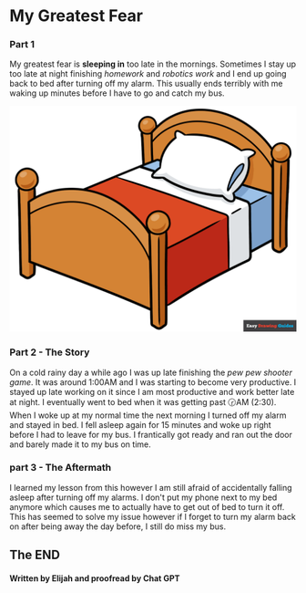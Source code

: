 # My Greatest Fear

### Part 1

My greatest fear is **sleeping in** too late in the mornings. Sometimes I stay up too late at night finishing *homework* and *robotics work* and I end up going back to bed after turning off my alarm. This usually ends terribly with me waking up minutes before I have to go and catch my bus. 

![bed](bed.webp)

### Part 2 - **The Story**
	
On a cold rainy day a while ago I was up late finishing the *pew pew shooter game*. It was around 1:00AM and I was starting to become very productive. I stayed up late working on it since I am most productive and work better late at night. I eventually went to bed when it was getting past 🕝AM (2:30). When I woke up at my normal time the next morning I turned off my alarm and stayed in bed. I fell asleep again for 15 minutes and woke up right before I had to leave for my bus. I frantically got ready and ran out the door and barely made it to my bus on time. 

### part 3 - **The Aftermath**

I learned my lesson from this however I am still afraid of accidentally falling asleep after turning off my alarms. I don't put my phone next to my bed anymore which causes me to actually have to get out of bed to turn it off. This has seemed to solve my issue however if I forget to turn my alarm back on after being away the day before, I still do miss my bus. 

## The END

#### Written by Elijah and proofread by Chat GPT
